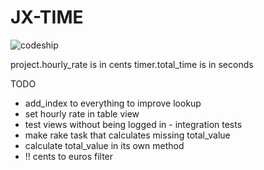 # JX-TIME

![codeship](https://www.codeship.io/projects/1fa65e50-1f27-0131-b372-7ed4fea82a1b/status)

project.hourly_rate is in cents
timer.total_time is in seconds

TODO
- add_index to everything to improve lookup
- set hourly rate in table view
- test views without being logged in - integration tests
- make rake task that calculates missing total_value
- calculate total_value in its own method
- !! cents to euros filter
